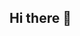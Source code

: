 ## Hi there 👋

<!--
**Han-B0/Han-B0** is a ✨ _special_ ✨ repository because its `README.md` (this file) appears on your GitHub profile.

Here are some ideas to get you started:

- I am currently working full time in the medical field. I have always been interested in computer science, but I was too scared to start. October 2024 I finally made the jump by enrolling in college with a major in computer science. I am still very new, know close to nothing about this field, but I am loving all the new information and concepts i'm learning. I am excited with all the possibilities this field has to offer. Always excited to learn new skills. 
- 🌱 Currently learning python, html, javascript and CSS.
- 👯 I’m looking to collaborate on nothing yet. I think I will be a hindrance at this point.
- 🤔 I’m looking for help with... a direction to go in.
- 💬 Ask me about ... 🥋 jiu jitsu. It's my passion and I constantly consume bjj information. I love the sport and love sharing what I know. 
- 📫 How to reach me: chenhanbow@gmail.com
- 😄 Pronouns: he/him
- ⚡ Fun fact: I am a fiend for brazilian jiu jitsu. I have been practicing since 2013 and I finally received my black belt December 2025
-->
